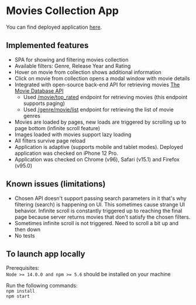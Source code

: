 # Movies Collection App
You can find deployed application [here](https://61bc5752344ce40008c1d25e--fervent-archimedes-551a2d.netlify.app/).

## Implemented features
- SPA for showing and filtering movies collection
- Available filters: Genre, Release Year and Rating
- Hover on movie from collection shows additional information
- Click on movie from collection opens a modal window with movie details
- Integrated with open-source back-end API for retrieving movies [The Movie Database API](https://developers.themoviedb.org/3/getting-started/introduction)
  - Used [/movie/top_rated](https://developers.themoviedb.org/3/movies/get-top-rated-movies) endpoint for retrieving movies (this endpoint supports paging)
  - Used [/genre/movie/list](https://developers.themoviedb.org/3/genres/get-movie-list) endpoint for retrieving the list of movie genres
- Movies are loaded by pages, new loads are triggered by scrolling up to page bottom (infinite scroll feature)
- Images loaded with movies support lazy loading
- All filters survive page reload
- Application is adaptive (supports mobile and tablet modes). Deployed application was checked on iPhone 12 Pro.
- Application was checked on Chrome (v96), Safari (v15.1) and Firefox (v95.0)

## Known issues (limitations)
- Chosen API doesn't support passing search parameters in it that's why filtering (search) is happening on UI. This sometimes cause strange UI behavior. Infinite scroll is constantly triggered up to reaching the final page because server returns movies that don't satisfy the chosen filters.
- Sometimes infinite scroll is not triggered. Need to scroll a bit up and then down
- No tests

## To launch app locally
Prerequisites:\
`Node >= 14.0.0 and npm >= 5.6` should be installed on your machine

Run the following commands:\
`npm install`\
`npm start`

